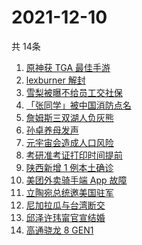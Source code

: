 # 2021-12-10
  共 14条

  <!-- BEGIN -->
  <!-- 最后更新时间:Fri Dec 10 2021 18:13:24 GMT+0000 (Coordinated Universal Time) -->
  1. [原神获 TGA 最佳手游 ](https://www.zhihu.com/search?q=原神)
1. [lexburner 解封](https://www.zhihu.com/search?q=lex)
1. [雪梨被曝不给员工交社保](https://www.zhihu.com/search?q=雪梨)
1. [「张同学」被中国消防点名](https://www.zhihu.com/search?q=张同学)
1. [詹姆斯三双湖人负灰熊](https://www.zhihu.com/search?q=湖人)
1. [孙卓养母发声](https://www.zhihu.com/search?q=孙卓)
1. [元宇宙会造成人口风险](https://www.zhihu.com/search?q=元宇宙)
1. [考研准考证打印时间提前](https://www.zhihu.com/search?q=考研准考证)
1. [陕西新增 1 例本土确诊](https://www.zhihu.com/search?q=陕西疫情)
1. [美团外卖骑手端 App 故障](https://www.zhihu.com/search?q=美团外卖)
1. [立陶宛总统邀美国驻军](https://www.zhihu.com/search?q=立陶宛)
1. [尼加拉瓜与台湾断交](https://www.zhihu.com/search?q=尼加拉瓜)
1. [邱泽许玮甯官宣结婚](https://www.zhihu.com/search?q=邱泽)
1. [高通骁龙 8 GEN1](https://www.zhihu.com/search?q=骁龙8GEN1)
  <!-- END -->
  